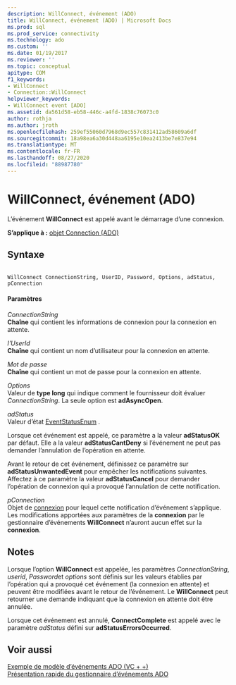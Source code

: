 ```yaml
---
description: WillConnect, événement (ADO)
title: WillConnect, événement (ADO) | Microsoft Docs
ms.prod: sql
ms.prod_service: connectivity
ms.technology: ado
ms.custom: ''
ms.date: 01/19/2017
ms.reviewer: ''
ms.topic: conceptual
apitype: COM
f1_keywords:
- WillConnect
- Connection::WillConnect
helpviewer_keywords:
- WillConnect event [ADO]
ms.assetid: da561d58-eb58-446c-a4fd-1838c76073c0
author: rothja
ms.author: jroth
ms.openlocfilehash: 259ef55060d7968d9ec557c831412ad58609a6df
ms.sourcegitcommit: 18a98ea6a30d448aa6195e10ea2413be7e837e94
ms.translationtype: MT
ms.contentlocale: fr-FR
ms.lasthandoff: 08/27/2020
ms.locfileid: "88987780"
---
```

# <a name="willconnect-event-ado"></a>WillConnect, événement (ADO)
L’événement **WillConnect** est appelé avant le démarrage d’une connexion.  
  
 **S’applique à :** [objet Connection (ADO)](./connection-object-ado.md)  
  
## <a name="syntax"></a>Syntaxe  
  
```  
  
WillConnect ConnectionString, UserID, Password, Options, adStatus, pConnection  
```  
  
#### <a name="parameters"></a>Paramètres  
 *ConnectionString*  
 **Chaîne** qui contient les informations de connexion pour la connexion en attente.  
  
 *l'UserId*  
 **Chaîne** qui contient un nom d’utilisateur pour la connexion en attente.  
  
 *Mot de passe*  
 **Chaîne** qui contient un mot de passe pour la connexion en attente.  
  
 *Options*  
 Valeur de **type long** qui indique comment le fournisseur doit évaluer *ConnectionString*. La seule option est **adAsyncOpen**.  
  
 *adStatus*  
 Valeur d’état [EventStatusEnum](./eventstatusenum.md) .  
  
 Lorsque cet événement est appelé, ce paramètre a la valeur **adStatusOK** par défaut. Elle a la valeur **adStatusCantDeny** si l’événement ne peut pas demander l’annulation de l’opération en attente.  
  
 Avant le retour de cet événement, définissez ce paramètre sur **adStatusUnwantedEvent** pour empêcher les notifications suivantes. Affectez à ce paramètre la valeur **adStatusCancel** pour demander l’opération de connexion qui a provoqué l’annulation de cette notification.  
  
 *pConnection*  
 Objet de [connexion](./connection-object-ado.md) pour lequel cette notification d’événement s’applique. Les modifications apportées aux paramètres de la **connexion** par le gestionnaire d’événements **WillConnect** n’auront aucun effet sur la **connexion**.  
  
## <a name="remarks"></a>Notes  
 Lorsque l’option **WillConnect** est appelée, les paramètres *ConnectionString*, *userid*, *Password*et *options* sont définis sur les valeurs établies par l’opération qui a provoqué cet événement (la connexion en attente) et peuvent être modifiées avant le retour de l’événement. Le **WillConnect** peut retourner une demande indiquant que la connexion en attente doit être annulée.  
  
 Lorsque cet événement est annulé, **ConnectComplete** est appelé avec le paramètre *adStatus* défini sur **adStatusErrorsOccurred**.  
  
## <a name="see-also"></a>Voir aussi  
 [Exemple de modèle d’événements ADO (VC + +)](./ado-events-model-example-vc.md)   
 [Présentation rapide du gestionnaire d’événements ADO](../../guide/data/ado-event-handler-summary.md)